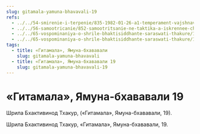 ```yaml
---
slug: gitamala-yamuna-bhavavali-19
refs:
  - ../../54-smirenie-i-terpenie/835-1982-01-26-a1-temperament-vajshnava-sochetaet-smirenie-i-reshitelnost.md
  - ../../56-samootricanie/852-samootritsanie-ne-taktika-a-iskrennee-chuvstvo.md
  - ../../65-vospominaniya-o-shrile-bhaktisiddhante-saraswati-thakure/1009-1984-01-08-b5-revolyutsionnyj-metod-propovedi-shrily-sarasvati-thakura.md
  - ../../65-vospominaniya-o-shrile-bhaktisiddhante-saraswati-thakure/1033-1983-02-27-b2-ponimanie-duhovnyh-istin-obretaetsya-na-protyazhenii-mnogih-zhiznej.md
tags:
  - title: «Гитамала», Ямуна-бхававали
    slug: gitamala-yamuna-bhavavali
  - title: «Гитамала», Ямуна-бхававали 19
    slug: gitamala-yamuna-bhavavali-19
---
```


# «Гитамала», Ямуна-бхававали 19

Шрила Бхактивинод Тхакур, («Гитамала», Ямуна-бхававали, 19).

Шрила Бхактивинод Тхакур, «Гитамала», Ямуна-бхававали, 19.


